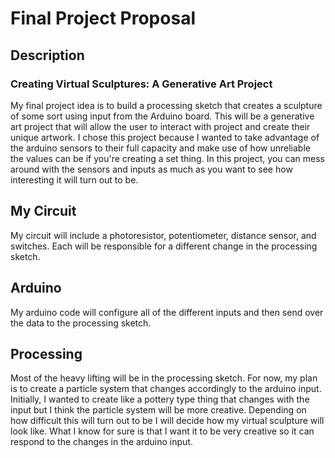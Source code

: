 # Final Project Proposal

## Description

### Creating Virtual Sculptures: A Generative Art Project

My final project idea is to build a processing sketch that creates a sculpture of some sort using input from the Arduino board. This will be a generative art project that will allow the user to interact with project and create their unique artwork. I chose this project because I wanted to take advantage of the arduino sensors to their full capacity and make use of how unreliable the values can be if you're creating a set thing. In this project, you can mess around with the sensors and inputs as much as you want to see how interesting it will turn out to be.

## My Circuit

My circuit will include a photoresistor, potentiometer, distance sensor, and switches. Each will be responsible for a different change in the processing sketch.

## Arduino

My arduino code will configure all of the different inputs and then send over the data to the processing sketch.

## Processing

Most of the heavy lifting will be in the processing sketch. For now, my plan is to create a particle system that changes accordingly to the arduino input. Initially, I wanted to create like a pottery type thing that changes with the input but I think the particle system will be more creative. Depending on how difficult this will turn out to be I will decide how my virtual sculpture will look like. What I know for sure is that I want it to be very creative so it can respond to the changes in the arduino input. 
